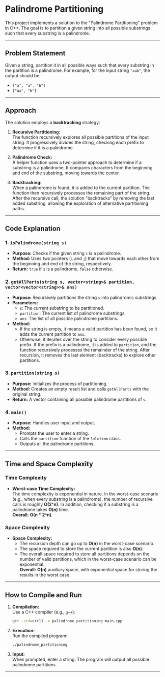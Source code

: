 # Palindrome Partitioning

This project implements a solution to the "Palindrome Partitioning" problem in C++. The goal is to partition a given string into all possible substrings such that every substring is a palindrome.

---

## Problem Statement

Given a string, partition it in all possible ways such that every substring in the partition is a palindrome. For example, for the input string `"aab"`, the output should be:
- `["a", "a", "b"]`
- `["aa", "b"]`

---

## Approach

The solution employs a **backtracking** strategy:

1. **Recursive Partitioning:**  
   The function recursively explores all possible partitions of the input string. It progressively divides the string, checking each prefix to determine if it is a palindrome.

2. **Palindrome Check:**  
   A helper function uses a two-pointer approach to determine if a substring is a palindrome. It compares characters from the beginning and end of the substring, moving towards the center.

3. **Backtracking:**  
   When a palindrome is found, it is added to the current partition. The function then recursively processes the remaining part of the string. After the recursive call, the solution "backtracks" by removing the last added substring, allowing the exploration of alternative partitioning paths.

---

## Code Explanation

### 1. `isPalindrome(string s)`
- **Purpose:** Checks if the given string `s` is a palindrome.
- **Method:** Uses two pointers (`i` and `j`) that move towards each other from the beginning and end of the string, respectively.
- **Return:** `true` if `s` is a palindrome, `false` otherwise.

### 2. `getAllParts(string s, vector<string>& partition, vector<vector<string>>& ans)`
- **Purpose:** Recursively partitions the string `s` into palindromic substrings.
- **Parameters:**
  - `s`: The current substring to be partitioned.
  - `partition`: The current list of palindrome substrings.
  - `ans`: The list of all possible palindrome partitions.
- **Method:**  
  - If the string is empty, it means a valid partition has been found, so it adds the current partition to `ans`.
  - Otherwise, it iterates over the string to consider every possible prefix. If the prefix is a palindrome, it is added to `partition`, and the function recursively processes the remainder of the string. After recursion, it removes the last element (backtracks) to explore other partitions.

### 3. `partition(string s)`
- **Purpose:** Initializes the process of partitioning.
- **Method:** Creates an empty result list and calls `getAllParts` with the original string.
- **Return:** A vector containing all possible palindrome partitions of `s`.

### 4. `main()`
- **Purpose:** Handles user input and output.
- **Method:**  
  - Prompts the user to enter a string.
  - Calls the `partition` function of the `Solution` class.
  - Outputs all the palindrome partitions.

---

## Time and Space Complexity

### Time Complexity
- **Worst-case Time Complexity:**  
  The time complexity is exponential in nature. In the worst-case scenario (e.g., when every substring is a palindrome), the number of recursive calls is roughly **O(2^n)**. In addition, checking if a substring is a palindrome takes **O(n)** time.  
  **Overall:** **O(n * 2^n)**.

### Space Complexity
- **Space Complexity:**  
  - The recursion depth can go up to **O(n)** in the worst-case scenario.
  - The space required to store the current partition is also **O(n)**.
  - The overall space required to store all partitions depends on the number of valid partitions, which in the worst-case scenario can be exponential.  
  **Overall:** **O(n)** auxiliary space, with exponential space for storing the results in the worst case.

---

## How to Compile and Run

1. **Compilation:**  
   Use a C++ compiler (e.g., `g++`):
   ```bash
   g++ -std=c++11 -o palindrome_partitioning main.cpp
   ```
2. **Execution:**  
   Run the compiled program:
   ```bash
   ./palindrome_partitioning
   ```
3. **Input:**  
   When prompted, enter a string. The program will output all possible palindrome partitions.

---


